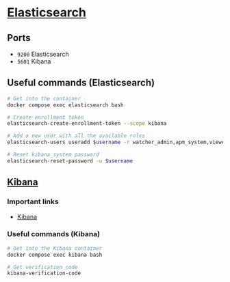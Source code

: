 # [Elasticsearch](https://hub.docker.com/_/elasticsearch)

## Ports

- `9200` Elasticsearch
- `5601` Kibana

## Useful commands (Elasticsearch)

```bash
# Get into the container
docker compose exec elasticsearch bash

# Create enrollment token
elasticsearch-create-enrollment-token --scope kibana

# Add a new user with all the available roles
elasticsearch-users useradd $username -r watcher_admin,apm_system,viewer,logstash_system,rollup_user,kibana_user,beats_admin,remote_monitoring_agent,rollup_admin,snapshot_user,data_frame_transforms_admin,monitoring_user,enrich_user,kibana_admin,logstash_admin,editor,data_frame_transforms_user,machine_learning_user,machine_learning_admin,watcher_user,apm_user,beats_system,transform_user,reporting_user,kibana_system,transform_admin,remote_monitoring_collector,transport_client,ingest_admin,superuser

# Reset kibana_system password
elasticsearch-reset-password -u $username
```

## [Kibana](https://hub.docker.com/_/kibana)

### Important links

- [Kibana](http://localhost:5601)

### Useful commands (Kibana)

```bash
# Get into the Kibana container
docker compose exec kibana bash

# Get verification code
kibana-verification-code
```
